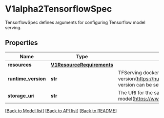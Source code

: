 # V1alpha2TensorflowSpec

TensorflowSpec defines arguments for configuring Tensorflow model serving.
## Properties
Name | Type | Description | Notes
------------ | ------------- | ------------- | -------------
**resources** | [**V1ResourceRequirements**](https://github.com/kubernetes-client/python/blob/master/kubernetes/docs/V1ResourceRequirements.md) |  | [optional] 
**runtime_version** | **str** | TFServing docker image version(https://hub.docker.com/r/tensorflow/serving), default version can be set in the inferenceservice configmap. | [optional] 
**storage_uri** | **str** | The URI for the saved model(https://www.tensorflow.org/tutorials/keras/save_and_load) | 

[[Back to Model list]](../README.md#documentation-for-models) [[Back to API list]](../README.md#documentation-for-api-endpoints) [[Back to README]](../README.md)


